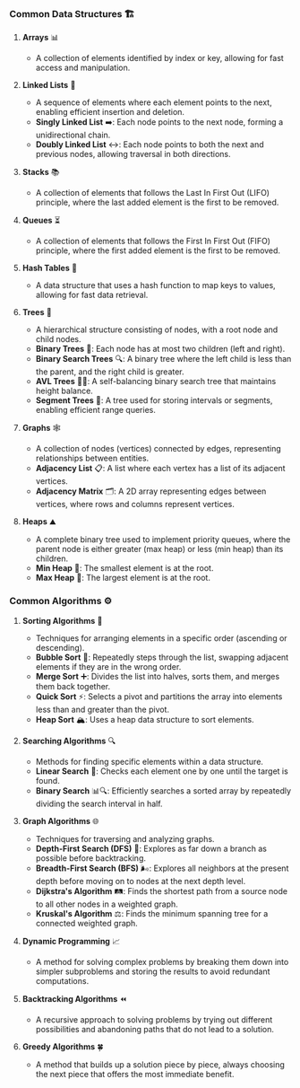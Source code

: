 

### Common Data Structures 🏗️

1. **Arrays** 📊
   - A collection of elements identified by index or key, allowing for fast access and manipulation.

2. **Linked Lists** 🔗
   - A sequence of elements where each element points to the next, enabling efficient insertion and deletion.
   - **Singly Linked List** ➡️: Each node points to the next node, forming a unidirectional chain.
   - **Doubly Linked List** ↔️: Each node points to both the next and previous nodes, allowing traversal in both directions.

3. **Stacks** 📚
   - A collection of elements that follows the Last In First Out (LIFO) principle, where the last added element is the first to be removed.

4. **Queues** ⏳
   - A collection of elements that follows the First In First Out (FIFO) principle, where the first added element is the first to be removed.

5. **Hash Tables** 🔑
   - A data structure that uses a hash function to map keys to values, allowing for fast data retrieval.

6. **Trees** 🌳
   - A hierarchical structure consisting of nodes, with a root node and child nodes.
   - **Binary Trees** 🌲: Each node has at most two children (left and right).
   - **Binary Search Trees** 🔍: A binary tree where the left child is less than the parent, and the right child is greater.
   - **AVL Trees** 🌲🔄: A self-balancing binary search tree that maintains height balance.
   - **Segment Trees** 📏: A tree used for storing intervals or segments, enabling efficient range queries.

7. **Graphs** 🕸️
   - A collection of nodes (vertices) connected by edges, representing relationships between entities.
   - **Adjacency List** 📋: A list where each vertex has a list of its adjacent vertices.
   - **Adjacency Matrix** 🗂️: A 2D array representing edges between vertices, where rows and columns represent vertices.

8. **Heaps** ⛰️
   - A complete binary tree used to implement priority queues, where the parent node is either greater (max heap) or less (min heap) than its children.
   - **Min Heap** 🔽: The smallest element is at the root.
   - **Max Heap** 🔼: The largest element is at the root.

### Common Algorithms ⚙️

1. **Sorting Algorithms** 🔄
   - Techniques for arranging elements in a specific order (ascending or descending).
   - **Bubble Sort** 🫧: Repeatedly steps through the list, swapping adjacent elements if they are in the wrong order.
   - **Merge Sort** ➕: Divides the list into halves, sorts them, and merges them back together.
   - **Quick Sort** ⚡: Selects a pivot and partitions the array into elements less than and greater than the pivot.
   - **Heap Sort** 🏔️: Uses a heap data structure to sort elements.

2. **Searching Algorithms** 🔍
   - Methods for finding specific elements within a data structure.
   - **Linear Search** 📏: Checks each element one by one until the target is found.
   - **Binary Search** 📊🔍: Efficiently searches a sorted array by repeatedly dividing the search interval in half.

3. **Graph Algorithms** 🌐
   - Techniques for traversing and analyzing graphs.
   - **Depth-First Search (DFS)** 🌊: Explores as far down a branch as possible before backtracking.
   - **Breadth-First Search (BFS)** 🌬️: Explores all neighbors at the present depth before moving on to nodes at the next depth level.
   - **Dijkstra's Algorithm** 🛤️: Finds the shortest path from a source node to all other nodes in a weighted graph.
   - **Kruskal's Algorithm** ⚖️: Finds the minimum spanning tree for a connected weighted graph.

4. **Dynamic Programming** 📈
   - A method for solving complex problems by breaking them down into simpler subproblems and storing the results to avoid redundant computations.

5. **Backtracking Algorithms** ⏪
   - A recursive approach to solving problems by trying out different possibilities and abandoning paths that do not lead to a solution.

6. **Greedy Algorithms** 🍀
   - A method that builds up a solution piece by piece, always choosing the next piece that offers the most immediate benefit.


